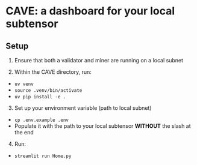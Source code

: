 # CAVE: a dashboard for your local subtensor

## Setup

1. Ensure that both a validator and miner are running on a local subnet

2. Within the CAVE directory, run:
- `uv venv`
- `source .venv/bin/activate`
- `uv pip install -e .`

3. Set up your environment variable (path to local subnet)
- `cp .env.example .env`
- Populate it with the path to your local subtensor **WITHOUT** the slash at the end

4. Run:
- `streamlit run Home.py`
